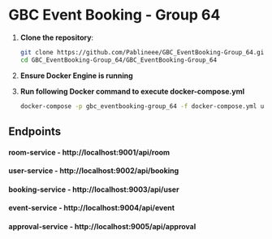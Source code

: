 # GBC Event Booking - Group 64

1. **Clone the repository**:
    ```bash
    git clone https://github.com/Pablineee/GBC_EventBooking-Group_64.git
    cd GBC_EventBooking-Group_64/GBC_EventBooking-Group_64
    
2. **Ensure Docker Engine is running**

3. **Run following Docker command to execute docker-compose.yml**
   ```bash
   docker-compose -p gbc_eventbooking-group_64 -f docker-compose.yml up -d --build


## Endpoints
#### room-service - **http://localhost:9001/api/room**
#### user-service - **http://localhost:9002/api/booking**
#### booking-service - **http://localhost:9003/api/user**
#### event-service - **http://localhost:9004/api/event**
#### approval-service - **http://localhost:9005/api/approval**
